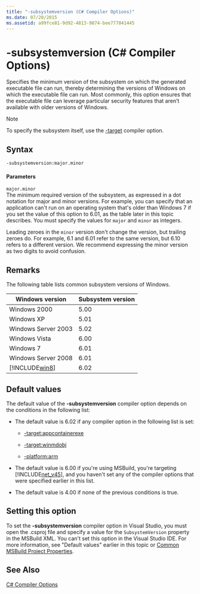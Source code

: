 ```yaml
---
title: "-subsystemversion (C# Compiler Options)"
ms.date: 07/20/2015
ms.assetid: a99fce81-9d92-4813-9874-bee777041445
---
```

# -subsystemversion (C# Compiler Options)
Specifies the minimum version of the subsystem on which the generated executable file can run, thereby determining the versions of Windows on which the executable file can run. Most commonly, this option ensures that the executable file can leverage particular security features that aren’t available with older versions of Windows.  

> [!NOTE]
>  To specify the subsystem itself, use the [-target](../../../csharp/language-reference/compiler-options/target-compiler-option.md) compiler option.  

## Syntax  

```console  
-subsystemversion:major.minor  
```  

#### Parameters  
 `major.minor`  
 The minimum required version of the subsystem, as expressed in a dot notation for major and minor versions. For example, you can specify that an application can't run on an operating system that's older than Windows 7 if you set the value of this option to 6.01, as the table later in this topic describes. You must specify the values for `major` and `minor` as integers.  

 Leading zeroes in the `minor` version don't change the version, but trailing zeroes do. For example, 6.1 and 6.01 refer to the same version, but 6.10 refers to a different version. We recommend expressing the minor version as two digits to avoid confusion.  

## Remarks  
 The following table lists common subsystem versions of Windows.  


|Windows version|Subsystem version|  
|---------------------|-----------------------|  
|Windows 2000|5.00|  
|Windows XP|5.01|  
|Windows Server 2003|5.02|  
|Windows Vista|6.00|  
|Windows 7|6.01|  
|Windows Server 2008|6.01|  
|[!INCLUDE[win8](~/includes/win8-md.md)]|6.02|  

## Default values  
 The default value of the **-subsystemversion** compiler option depends on the conditions in the following list:  

- The default value is 6.02 if any compiler option in the following list is set:  

  - [-target:appcontainerexe](../../../csharp/language-reference/compiler-options/target-appcontainerexe-compiler-option.md)  

  - [-target:winmdobj](../../../csharp/language-reference/compiler-options/target-winmdobj-compiler-option.md)  

  - [-platform:arm](../../../csharp/language-reference/compiler-options/platform-compiler-option.md)  

- The default value is 6.00 if you're using MSBuild, you're targeting [!INCLUDE[net_v45](~/includes/net-v45-md.md)], and you haven't set any of the compiler options that were specified earlier in this list.  

- The default value is 4.00 if none of the previous conditions is true.  

## Setting this option  
 To set the **-subsystemversion** compiler option in Visual Studio, you must open the .csproj file and specify a value for the `SubsystemVersion` property in the MSBuild XML. You can't set this option in the Visual Studio IDE. For more information, see "Default values" earlier in this topic or [Common MSBuild Project Properties](/visualstudio/msbuild/common-msbuild-project-properties).  

## See Also  
 [C# Compiler Options](../../../csharp/language-reference/compiler-options/index.md)
